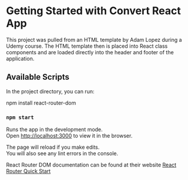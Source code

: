 # Getting Started with Convert React App

This project was pulled from an HTML template by Adam Lopez during a Udemy course. The HTML template then is placed into React class components and are loaded directly into the header and footer of the application. 

## Available Scripts

In the project directory, you can run:

npm install react-router-dom

### `npm start`

Runs the app in the development mode.\
Open [http://localhost:3000](http://localhost:3000) to view it in the browser.

The page will reload if you make edits.\
You will also see any lint errors in the console.

React Router DOM documentation can be found at their website <a href="https://reactrouter.com/web/guides/quick-start">React Router Quick Start</a>
